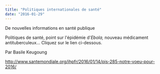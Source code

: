 ```yaml
---
title: "Politiques internationales de santé"
date: "2016-01-29"
---
```


De nouvelles informations en santé publique

Politiques de santé, point sur l'épidémie d'*Ebola,* nouveau médicament antituberculeux... Cliquez sur le lien ci-dessous.

Par Basile Keugoung

[<http://www.santemondiale.org/ihpfr/2016/01/14/pis-285-notre-voeu-pour-2016/>](http://www.santemondiale.org/ihpfr/2016/01/14/pis-285-notre-voeu-pour-2016/)
